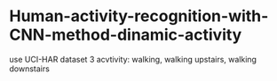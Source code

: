 # Human-activity-recognition-with-CNN-method-dinamic-activity

use UCI-HAR dataset
3 acvtivity: walking, walking upstairs, walking downstairs
